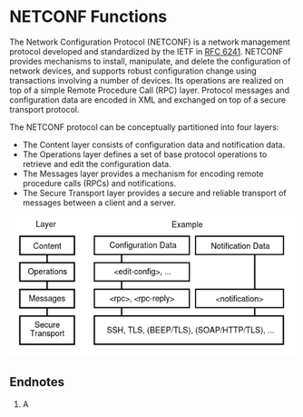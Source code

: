 # NETCONF Functions
The Network Configuration Protocol (NETCONF) is a network management
protocol developed and standardized by the IETF in
[RFC 6241](https://tools.ietf.org/html/rfc6241).
NETCONF provides mechanisms to install, manipulate, and delete the
configuration of network devices, and supports robust configuration
change using transactions involving a number of devices.
Its operations are realized on top of a simple Remote Procedure Call (RPC) layer.
Protocol messages and configuration data are encoded in XML and
exchanged on top of a secure transport protocol.

The NETCONF protocol can be conceptually partitioned into four layers:

* The Content layer consists of configuration data and notification data.
* The Operations layer defines a set of base protocol operations to
  retrieve and edit the configuration data.
* The Messages layer provides a mechanism for encoding remote procedure
  calls (RPCs) and notifications.
* The Secure Transport layer provides a secure and reliable transport
  of messages between a client and a server.

![foo](https://raw.githubusercontent.com/oasis-tcs/openc2-lsc-usecases/master/DoD/img/640px-NETCONF-layers.png)



## Endnotes
 1. <a name="endnote1">A</a>
